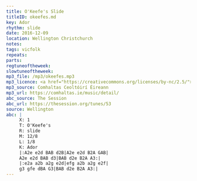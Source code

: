 ```yaml
---
title: O'Keefe's Slide
titleID: okeefes.md
key: Ador
rhythm: slide
date: 2016-12-09
location: Wellington Christchurch
notes:
tags: vicfolk
repeats: 
parts: 
regtuneoftheweek:
slowtuneoftheweek:
mp3_file: /mp3/okeefes.mp3
mp3_licence: <a href="https://creativecommons.org/licenses/by-nc/2.5/">CC-BY-NC-2.5</a>
mp3_source: Comhaltas Ceoltóirí Éireann
mp3_url: https://comhaltas.ie/music/detail/
abc_source: The Session
abc_url: https://thesession.org/tunes/53
source: Wellington
abc: |
     X: 1
     T: O'Keefe's
     R: slide
     M: 12/8
     L: 1/8
     K: Ador
     |:A2e e2d BAB d2B|A2e e2d B2A GAB|
     A2e e2d BAB d3|BAB d2e B2A A3:|
     |:e2a a2b a2g e2d|efg a2b a2g e2f|
     g3 gfe dBA G3|BAB d2e B2A A3:|
---
```


